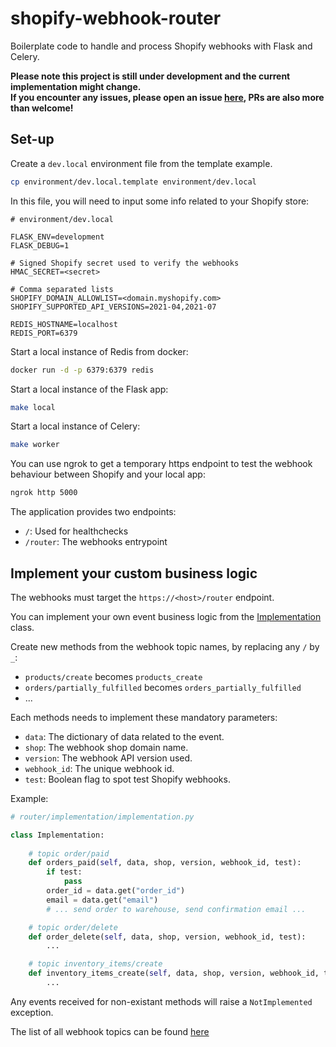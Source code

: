 # shopify-webhook-router  

Boilerplate code to handle and process Shopify webhooks with Flask and Celery.  

**Please note this project is still under development and the current implementation might change.  
If you encounter any issues, please open an issue [here](https://github.com/smallwat3r/shopify-webhook-router/issues),
PRs are also more than welcome!**

## Set-up

Create a `dev.local` environment file from the template example.

``` sh
cp environment/dev.local.template environment/dev.local
```

In this file, you will need to input some info related to your Shopify store:

``` text
# environment/dev.local

FLASK_ENV=development
FLASK_DEBUG=1

# Signed Shopify secret used to verify the webhooks
HMAC_SECRET=<secret>

# Comma separated lists
SHOPIFY_DOMAIN_ALLOWLIST=<domain.myshopify.com>
SHOPIFY_SUPPORTED_API_VERSIONS=2021-04,2021-07

REDIS_HOSTNAME=localhost
REDIS_PORT=6379
```

Start a local instance of Redis from docker:

``` sh
docker run -d -p 6379:6379 redis
```

Start a local instance of the Flask app:
``` sh
make local
```

Start a local instance of Celery:
``` sh
make worker
```

You can use ngrok to get a temporary https endpoint to test the webhook behaviour
between Shopify and your local app:  

``` sh
ngrok http 5000
```

The application provides two endpoints:
- `/`: Used for healthchecks
- `/router`: The webhooks entrypoint

## Implement your custom business logic

The webhooks must target the `https://<host>/router` endpoint.  

You can implement your own event business logic from the [Implementation](https://github.com/smallwat3r/shopify-webhook-router/blob/master/router/implementation/implementation.py) class.

Create new methods from the webhook topic names, by replacing any `/` by `_`:
- `products/create` becomes `products_create`
- `orders/partially_fulfilled` becomes `orders_partially_fulfilled`
- ...

Each methods needs to implement these mandatory parameters:  
- `data`: The dictionary of data related to the event.
- `shop`: The webhook shop domain name.
- `version`: The webhook API version used.
- `webhook_id`: The unique webhook id.
- `test`: Boolean flag to spot test Shopify webhooks.

Example:  

``` python
# router/implementation/implementation.py

class Implementation:
    
    # topic order/paid
    def orders_paid(self, data, shop, version, webhook_id, test):  
        if test:
            pass
        order_id = data.get("order_id")
        email = data.get("email")
        # ... send order to warehouse, send confirmation email ...

    # topic order/delete
    def order_delete(self, data, shop, version, webhook_id, test):
        ...

    # topic inventory_items/create
    def inventory_items_create(self, data, shop, version, webhook_id, test):
        ...

```

Any events received for non-existant methods will raise a `NotImplemented` exception.  

The list of all webhook topics can be found [here](https://help.shopify.com/en/api/reference/events/webhook)  
